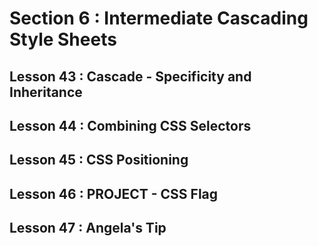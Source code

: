 # Section 6 : Intermediate Cascading Style Sheets
## Lesson 43 : Cascade - Specificity and Inheritance


## Lesson 44 : Combining CSS Selectors


## Lesson 45 : CSS Positioning


## Lesson 46 : PROJECT - CSS Flag


## Lesson 47 : Angela's Tip


